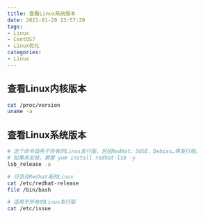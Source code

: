 ```yaml
---
title: 查看Linux系统版本
date: 2021-01-29 13:57:29
tags:
- Linux
- CentOS7
- Linux优化
categories:
- Linux
---
```


## 查看Linux内核版本

```sh
cat /proc/version
uname -a
```

## 查看Linux系统版本

```sh
# 这个命令适用于所有的Linux发行版，包括RedHat、SUSE、Debian…等发行版。
# 如果未安装，需要 yum install redhat-lsb -y
lsb_release -a

# 只适合Redhat系的Linux
cat /etc/redhat-release
file /bin/bash

# 适用于所有的Linux发行版
cat /etc/issue
```